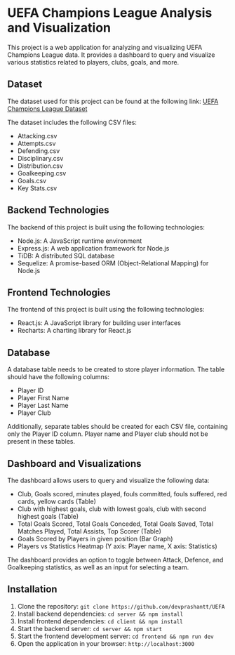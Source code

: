 # UEFA Champions League Analysis and Visualization

This project is a web application for analyzing and visualizing UEFA Champions League data. It provides a dashboard to query and visualize various statistics related to players, clubs, goals, and more.

## Dataset

The dataset used for this project can be found at the following link: [UEFA Champions League Dataset](https://www.kaggle.com/datasets/azminetoushikwasi/ucl-202122-uefa-champions-league)

The dataset includes the following CSV files:

- Attacking.csv
- Attempts.csv
- Defending.csv
- Disciplinary.csv
- Distribution.csv
- Goalkeeping.csv
- Goals.csv
- Key Stats.csv

## Backend Technologies

The backend of this project is built using the following technologies:

- Node.js: A JavaScript runtime environment
- Express.js: A web application framework for Node.js
- TiDB: A distributed SQL database
- Sequelize: A promise-based ORM (Object-Relational Mapping) for Node.js

## Frontend Technologies

The frontend of this project is built using the following technologies:

- React.js: A JavaScript library for building user interfaces
- Recharts: A charting library for React.js

## Database

A database table needs to be created to store player information. The table should have the following columns:

- Player ID 
- Player First Name
- Player Last Name
- Player Club

Additionally, separate tables should be created for each CSV file, containing only the Player ID column. Player name and Player club should not be present in these tables.

## Dashboard and Visualizations

The dashboard allows users to query and visualize the following data:

- Club, Goals scored, minutes played, fouls committed, fouls suffered, red cards, yellow cards (Table)
- Club with highest goals, club with lowest goals, club with second highest goals (Table)
- Total Goals Scored, Total Goals Conceded, Total Goals Saved, Total Matches Played, Total Assists, Top Scorer (Table)
- Goals Scored by Players in given position (Bar Graph)
- Players vs Statistics Heatmap (Y axis: Player name, X axis: Statistics)

The dashboard provides an option to toggle between Attack, Defence, and Goalkeeping statistics, as well as an input for selecting a team.

## Installation

1. Clone the repository: `git clone https://github.com/devprashantt/UEFA`
2. Install backend dependencies: `cd server && npm install`
3. Install frontend dependencies: `cd client && npm install`
4. Start the backend server: `cd server && npm start`
5. Start the frontend development server: `cd frontend && npm run dev`
6. Open the application in your browser: `http://localhost:3000`

